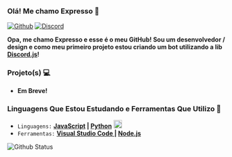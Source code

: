 ### Olá! Me chamo Expresso 👋
[![Github](https://img.shields.io/badge/-Github-000?style=flat&logo=Github&logoColor=white)](https://github.com/ExpressDeveloper) [![Discord](https://img.shields.io/badge/-Discord-7289da?style=flat&logo=Discord&logoColor=white)](hhttps://discord.gg/Expresso#9170)

**Opa, me chamo Expresso e esse é o meu GitHub! Sou um desenvolvedor / design e como meu primeiro projeto estou criando um bot utilizando a lib [Discord.js](https://www.npmjs.com/package/discord.js?source=post_page-----7b5fe27cb6fa----------------------)!**

### Projeto(s) 💻
- **Em Breve!**

### Linguagens Que Estou Estudando e Ferramentas Que Utilizo 🔧
- `Linguagens:` **[JavaScript](https://www.javascript.com/) | [Python](https://www.python.org/)** <img height="19px" src="https://seeklogo.com/images/P/python-logo-A32636CAA3-seeklogo.com.png">
- `Ferramentas:` **[Visual Studio Code ](https://visualstudio.microsoft.com/pt-br/) | [Node.js](https://nodejs.org/)**

![Github Status](https://github-readme-stats.vercel.app/api/?username=ExpressDeveloper&show_icons=true&title_color=fff&icon_color=79ff97&text_color=9f9f9f&bg_color=151515)
<br>
